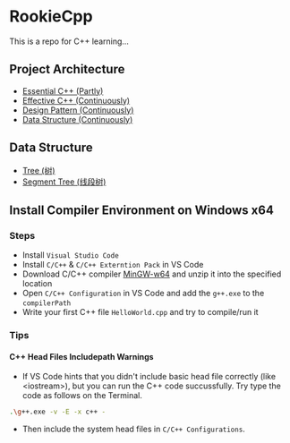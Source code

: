 # RookieCpp

This is a repo for C++ learning...

## Project Architecture

- [Essential C++ (Partly)](./EssentialCpp/)
- [Effective C++ (Continuously)](./EffectiveCpp/)
- [Design Pattern (Continuously)](./DesignPattern/)
- [Data Structure (Continuously)](./DataStructure/)

## Data Structure

- [Tree (树)](./DataStructure/Tree/TreeNode.h)
- [Segment Tree (线段树)](./DataStructure/SegmentTree/SegmentTree.h)

## Install Compiler Environment on Windows x64

### Steps

- Install `Visual Studio Code`
- Install `C/C++` & `C/C++ Externtion Pack` in VS Code
- Download C/C++ compiler [MinGW-w64](https://sourceforge.net/projects/mingw-w64/files/latest/download) and unzip it into the specified location
- Open `C/C++ Configuration` in VS Code and add the `g++.exe` to the `compilerPath`
- Write your first C++ file `HelloWorld.cpp` and try to compile/run it

### Tips

#### C++ Head Files Includepath Warnings

- If VS Code hints that you didn't include basic head file correctly (like \<iostream>), but you can run the C++ code succussfully. Try type the code as follows on the Terminal.

```bash
.\g++.exe -v -E -x c++ -
```

- Then include the system head files in `C/C++ Configurations`.
